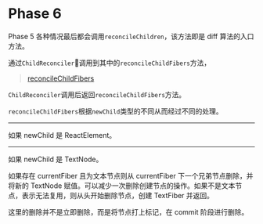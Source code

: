 # Phase 6

Phase 5 各种情况最后都会调用`reconcileChildren`，该方法即是 diff 算法的入口方法。

通过`ChildReconciler`调用到其中的`reconcileChildFibers`方法，

> [reconcileChildFibers](../ReactChildFiber.md#reconcileChildFibers)

`ChildReconciler`调用后返回`reconcileChildFibers`方法。

`reconcileChildFibers`根据`newChild`类型的不同从而经过不同的处理。

---

如果 newChild 是 ReactElement。



---

如果 newChild 是 TextNode。

如果存在 currentFiber 且为文本节点则从 currentFiber 下一个兄弟节点删除，并将新的 TextNode 赋值。可以减少一次删除创建节点的操作。如果不是文本节点，表示无法复用，则从头开始删除节点，创建 TextFiber 并返回。

这里的删除并不是立即删除，而是将节点打上标记，在 commit 阶段进行删除。
